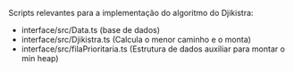 Scripts relevantes para a implementação do algoritmo do Djikistra:
- interface/src/Data.ts (base de dados)
- interface/src/Djikistra.ts (Calcula o menor caminho e o monta)
- interface/src/filaPrioritaria.ts (Estrutura de dados auxiliar para montar o min heap)